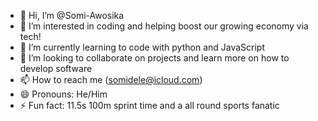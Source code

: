 - 👋 Hi, I’m @Somi-Awosika
- 👀 I’m interested in coding and helping boost our growing economy via tech!
- 🌱 I’m currently learning to code with python and JavaScript
- 💞️ I’m looking to collaborate on projects and learn more on how to develop software
- 📫 How to reach me (somidele@icloud.com) 
- 😄 Pronouns: He/Him
- ⚡ Fun fact: 11.5s 100m sprint time and a all round sports fanatic

<!---
Somi-Awosika/Somi-Awosika is a ✨ special ✨ repository because its `README.md` (this file) appears on your GitHub profile.
You can click the Preview link to take a look at your changes.
--->
